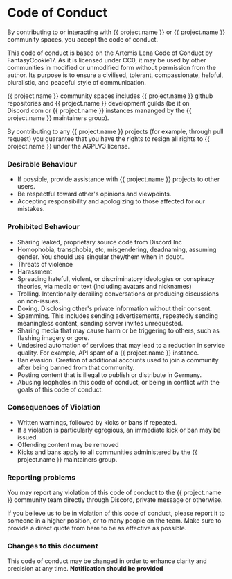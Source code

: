 # Code of Conduct

By contributing to or interacting with {{ project.name }} or {{ project.name }} community spaces, you accept the code of conduct.

This code of conduct is based on the Artemis Lena Code of Conduct by FantasyCookie17. As it is licensed under CC0,
it may be used by other communities in modified or unmodified form without permission from the author.
Its purpose is to ensure a civilised, tolerant, compassionate, helpful, pluralistic, and peaceful style of communication.

{{ project.name }} community spaces includes {{ project.name }} github repositories and {{ project.name }} development guilds (be it on Discord.com or {{ project.name }} instances mananged by the {{ project.name }} maintainers group).

By contributing to any {{ project.name }} projects (for example, through pull request) you guarantee that you have the rights to resign all rights to {{ project.name }} under the AGPLV3 license.

### Desirable Behaviour

- If possible, provide assistance with {{ project.name }} projects to other users.
- Be respectful toward other's opinions and viewpoints.
- Accepting responsibility and apologizing to those affected for our mistakes.

### Prohibited Behaviour

- Sharing leaked, proprietary source code from Discord Inc
- Homophobia, transphobia, etc, misgendering, deadnaming, assuming gender. You should use singular they/them when in doubt.
- Threats of violence
- Harassment
- Spreading hateful, violent, or discriminatory ideologies or conspiracy theories, via media or text (including avatars and nicknames)
- Trolling. Intentionally derailing conversations or producing discussions on non-issues.
- Doxing. Disclosing other's private information without their consent.
- Spamming. This includes sending advertisements, repeatedly sending meaningless content, sending server invites unrequested.
- Sharing media that may cause harm or be triggering to others, such as flashing imagery or gore.
- Undesired automation of services that may lead to a reduction in service quality. For example, API spam of a {{ project.name }} instance.
- Ban evasion. Creation of additional accounts used to join a community after being banned from that community.
- Posting content that is illegal to publish or distribute in Germany.
- Abusing loopholes in this code of conduct, or being in conflict with the goals of this code of conduct.

### Consequences of Violation

- Written warnings, followed by kicks or bans if repeated.
- If a violation is particularly egregious, an immediate kick or ban may be issued.
- Offending content may be removed
- Kicks and bans apply to all communities administered by the {{ project.name }} maintainers group.

### Reporting problems

You may report any violation of this code of conduct to the {{ project.name }} community team directly through Discord, private message or otherwise.

If you believe us to be in violation of this code of conduct, please report it to someone in a higher position,
or to many people on the team. Make sure to provide a direct quote from here to be as effective as possible.

### Changes to this document

This code of conduct may be changed in order to enhance clarity and precision at any time. **Notification should be provided**
